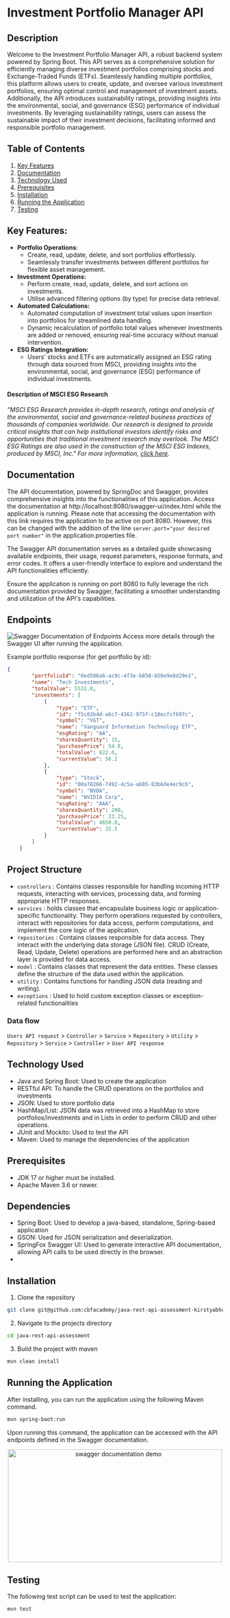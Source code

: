 # Investment Portfolio Manager API 
## Description
Welcome to the Investment Portfolio Manager API, a robust backend system powered by Spring Boot. This API serves as a comprehensive solution for efficiently managing diverse investment portfolios comprising stocks and Exchange-Traded Funds (ETFs). Seamlessly handling multiple portfolios, this platform allows users to create, update, and oversee various investment portfolios, ensuring optimal control and management of investment assets. Additionally, the API introduces sustainability ratings, providing insights into the environmental, social, and governance (ESG) performance of individual investments. By leveraging sustainability ratings, users can assess the sustainable impact of their investment decisions, facilitating informed and responsible portfolio management.

## Table of Contents

1. [Key Features](#key-features)
2. [Documentation](#documentation)
3. [Technology Used](#technology-used)
4. [Prerequisites](#prerequisites)
5. [Installation](#installation)
6. [Running the Application](#running-the-application)
7. [Testing](#testing)

## Key Features:
- **Portfolio Operations**:
    - Create, read, update, delete, and sort portfolios effortlessly.
    - Seamlessly transfer investments between different portfolios for flexible asset management.
- **Investment Operations:**
    - Perform create, read, update, delete, and sort actions on investments.
    - Utilise advanced filtering options (by type) for precise data retrieval.
- **Automated Calculations:**
    - Automated computation of investment total values upon insertion into portfolios for streamlined data handling.
    - Dynamic recalculation of portfolio total values whenever investments are added or removed, ensuring real-time accuracy without manual intervention.
- **ESG Ratings Integration:**
    - Users' stocks and ETFs are automatically assigned an ESG rating through data sourced from MSCI, providing insights into the environmental, social, and governance (ESG) performance of individual investments.
#### Description of MSCI ESG Research
*"MSCI ESG Research provides in-depth research, ratings and analysis of the environmental, social and governance-related business practices of thousands of companies worldwide. Our research is designed to provide critical insights that can help institutional investors identify risks and opportunities that traditional investment research may overlook. The MSCI ESG Ratings are also used in the construction of the MSCI ESG Indexes, produced by MSCI, Inc." For more information, [click here](https://www.msci.com/our-solutions/esg-investing).*

## Documentation
The API documentation, powered by SpringDoc and Swagger, provides comprehensive insights into the functionalities of this application. Access the documentation at http://localhost:8080/swagger-ui/index.html while the application is running. Please note that accessing the documentation with this link requires the application to be active on port 8080. However, this can be changed with the addition of the line `server.port="your desired port number"` in the application.properties file.

The Swagger API documentation serves as a detailed guide showcasing available endpoints, their usage, request parameters, response formats, and error codes. It offers a user-friendly interface to explore and understand the API functionalities efficiently.

Ensure the application is running on port 8080 to fully leverage the rich documentation provided by Swagger, facilitating a smoother understanding and utilization of the API's capabilities.

## Endpoints
![Swagger Documentation of Endpoints](/assets/SwaggerDoc.PNG)
Access more details through the Swagger UI after running the application.

Example portfolio response (for get portfolio by id):
```json
{
        "portfolioId": "0ed506a6-ac9c-4f3e-b858-b50e9e8d29e1",
        "name": "Tech Investments",
        "totalValue": 5532.0,
        "investments": [
            {
                "type": "ETF",
                "id": "f5c03b4d-a6c7-4362-975f-c18ecfcf697c",
                "symbol": "VGT",
                "name": "Vanguard Information Technology ETF",
                "esgRating": "AA",
                "sharesQuantity": 15,
                "purchasePrice": 54.8,
                "totalValue": 822.0,
                "currentValue": 56.2
            },
            {
                "type": "Stock",
                "id": "00a78266-7492-4c5a-a605-83b6de4ec9cb",
                "symbol": "NVDA",
                "name": "NVIDIA Corp",
                "esgRating": "AAA",
                "sharesQuantity": 200,
                "purchasePrice": 23.25,
                "totalValue": 4650.0,
                "currentValue": 25.5
            }
        ]
    }
```
## Project Structure
- `controllers` : Contains classes responsible for handling incoming HTTP requests, interacting with services, processing data, and forming appropriate HTTP responses. 
- `services` : holds classes that encapsulate business logic or application-specific functionality. They perform operations requested by controllers, interact with repositories for data access, perform computations, and implement the core logic of the application.
- `repositories` :  Contains classes responsible for data access. They interact with the underlying data storage (JSON file). CRUD (Create, Read, Update, Delete) operations are performed here and an abstraction layer is provided for data access.
- `model` : Contains classes that represent the data entities. These classes define the structure of the data used within the application.
- `utility` : Contains functions for handling JSON data (reading and writing).
- `exceptions` : Used to hold custom exception classes or exception-related functionalities

### Data flow
`Users API request` > `Controller` > `Service` > `Repository` > `Utility` > `Repository` > `Service` > `Controller` > `User API response`

## Technology Used
- Java and Spring Boot: Used to create the application
- RESTful API: To handle the CRUD operations on the portfolios and investments
- JSON: Used to store portfolio data
- HashMap/List: JSON data was retrieved into a HashMap to store portfolios/investments and in Lists in order to perform CRUD and other operations.
- JUnit and Mockito: Used to test the API
- Maven: Used to manage the dependencies of the application

## Prerequisites
- JDK 17 or higher must be installed.
- Apache Maven 3.6 or newer.

## Dependencies
- Spring Boot: Used to develop a java-based, standalone, Spring-based application
- GSON: Used for JSON serialization and deserialization.
- SpringFox Swagger UI: Used to generate interactive API documentation, allowing API calls to be used directly in the browser.
- 
## Installation
1. Clone the repository
```bash
git clone git@github.com:cbfacademy/java-rest-api-assessment-kirstyabhus.git
```
2. Navigate to the projects directory
```bash
cd java-rest-api-assessment
```
3. Build the project with maven
```bash
mvn clean install
```

## Running the Application
After installing, you can run the application using the following Maven command.

  ```bash
  mvn spring-boot:run
  ```

Upon running this command, the application can be accessed with the API endpoints defined in the Swagger documentation.
<p align="center">
  <img src="Swagger_Endpoints.gif" alt="swagger documentation demo" width="500" height="263"/>
</p>

## Testing
The following test script can be used to test the application:
```bash
mvn test
```

